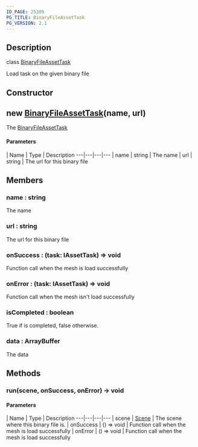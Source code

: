 ```yaml
---
ID_PAGE: 25309
PG_TITLE: BinaryFileAssetTask
PG_VERSION: 2.1
---
```

## Description

class [BinaryFileAssetTask](/classes/2.5/BinaryFileAssetTask)

Load task on the given binary file

## Constructor

## new [BinaryFileAssetTask](/classes/2.5/BinaryFileAssetTask)(name, url)

The [BinaryFileAssetTask](/classes/2.5/BinaryFileAssetTask)

#### Parameters
 | Name | Type | Description
---|---|---|---
 | name | string |     The name
 | url | string |     The url for this binary file
## Members

### name : string

The name

### url : string

The url for this binary file

### onSuccess : (task: IAssetTask) =&gt; void

Function call when the mesh is load successfully

### onError : (task: IAssetTask) =&gt; void

Function call when the mesh isn't load successfully

### isCompleted : boolean

True if is completed, false otherwise.

### data : ArrayBuffer

The data

## Methods

### run(scene, onSuccess, onError) &rarr; void



#### Parameters
 | Name | Type | Description
---|---|---|---
 | scene | [Scene](/classes/2.5/Scene) |     The scene where this binary file is.
 | onSuccess | () =&gt; void |     Function call when the mesh is load successfully
 | onError | () =&gt; void |     Function call when the mesh is load successfully
